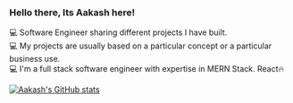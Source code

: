 <!-- Level 1: Simple bio and stats -->

### Hello there, Its Aakash here!

💻 Software Engineer sharing different projects I have built. <br>
💻 My projects are usually based on a particular concept or a particular business use. <br>
💻 I'm a full stack software engineer with expertise in MERN Stack. React🔥<br>


<!-- GitHub stats  -->

[![Aakash's GitHub stats](https://github-readme-stats.vercel.app/api?username=aakashjhav&show_icons=true&theme=gruvbox)](https://github.com/aakashjhav/github-readme-stats)
